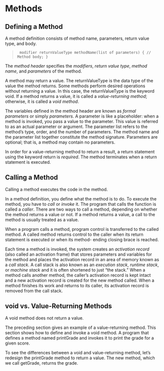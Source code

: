 # Methods

## Defining a Method

A method definition consists of method name, parameters, return value type, and body.

> ` modifier returnValueType methodName(list of parameters) {
       // Method body;
   }`

The *method header* specifies the *modifiers*, *return value type*, *method name*, and *parameters* of the method.

A method may return a value. The returnValueType is the data type of the value the method returns. Some methods perform desired operations without returning a value. In this case, the returnValueType is the keyword void. If a method returns a value, it is called a *value-returning method*; otherwise, it is called a *void method*.

The variables defined in the method header are known as *formal parameters* or simply *parameters*. A parameter is like a placeholder: when a method is invoked, you pass a value to the parameter. This value is referred to as an actual parameter or argument. The parameter list refers to the method’s type, order, and the number of parameters. The method name and the parameter list together constitute the method signature. Parameters are optional; that is, a method may contain no parameters. 

In order for a value-returning method to return a result, a return statement using the keyword return is *required*. The method terminates when a return statement is executed.

## Calling a Method

Calling a method executes the code in the method.

In a method definition, you define what the method is to do. To execute the method, you have to *call* or *invoke* it. The program that calls the function is called a *caller*. There are two ways to call a method, depending on whether the method returns a value or not. If a method returns a value, a call to the method is usually treated as a value. 

When a program calls a method, program control is transferred to the called method. A called method returns control to the caller when its return statement is executed or when its method- ending closing brace is reached.

Each time a method is invoked, the system creates an *activation record* (also called an activation frame) that stores parameters and variables for the method and places the activation record in an area of memory known as a *call stack*. A call stack is also known as an *execution stack*, *runtime stack*, or *machine stack* and it is often shortened to just “the stack.” When a method calls another method, the caller’s activation record is kept intact and a new activation record is created for the new method called. When a method finishes its work and returns to its caller, its activation record is removed from the call stack.

## void vs. Value-Returning Methods

 A void method does not return a value.
 
 The preceding section gives an example of a value-returning method. This section shows how to define and invoke a void method. A program that defines a method named printGrade and invokes it to print the grade for a given score.
 
 To see the differences between a void and value-returning method, let’s redesign the printGrade method to return a value. The new method, which we call getGrade, returns the grade.